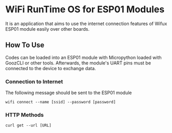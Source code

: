 # WiFi RunTime OS for ESP01 Modules

It is an application that aims to use the internet connection features of Wifux ESP01 module easily over other boards.

## How To Use
Codes can be loaded into an ESP01 module with Micropython loaded with GoozCLI or other tools. Afterwards, the module's UART pins must be connected to the device to exchange data.
### Connection to Internet
The following message should be sent to the ESP01 module
```shell
wifi connect --name [ssid] --password [password]
```
### HTTP Methods
```shell
curl get --url [URL]
```
